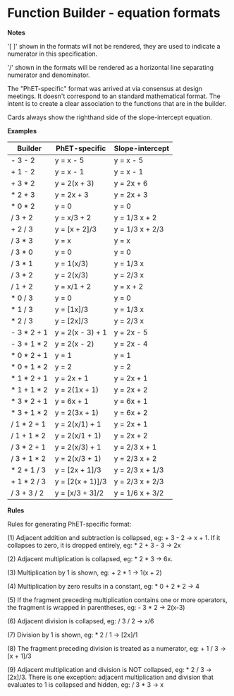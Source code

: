 Function Builder - equation formats
=============

**Notes**

'[ ]' shown in the formats will not be rendered, they are used to indicate a numerator in this specification.

'/' shown in the formats will be rendered as a horizontal line separating numerator and denominator.

The "PhET-specific" format was arrived at via consensus at design meetings. It doesn't correspond to an standard mathematical format. The intent is to create a clear association to the functions that are in the builder.

Cards always show the righthand side of the slope-intercept equation.

**Examples**

| Builder | PhET-specific | Slope-intercept |
| ------------- | ------------- | ------------- |
- 3 - 2	| y = x - 5 | y = x - 5 |
+ 1 - 2	| y = x - 1	| y = x - 1 |
+ 3 * 2	| y = 2(x + 3) | y = 2x + 6 |
* 2 + 3	| y = 2x + 3|  y = 2x + 3 |
* 0 * 2	| y = 0|  y = 0 |
/ 3 + 2 | y = x/3 + 2| y = 1/3 x + 2 |
+ 2 / 3 | y = [x + 2]/3 | y = 1/3 x + 2/3 |
/ 3 * 3 | y = x | y = x |
/ 3 * 0 | y = 0 | y = 0 |
/ 3 * 1 | y = 1(x/3) | y = 1/3 x |
/ 3 * 2 | y = 2(x/3) | y = 2/3 x |
/ 1 + 2 | y = x/1 + 2 | y = x + 2 |
* 0 / 3 | y = 0 | y = 0 |
* 1 / 3 | y = [1x]/3 | y = 1/3 x |
* 2 / 3 | y = [2x]/3 | y = 2/3 x |
- 3 * 2 + 1 | y = 2(x - 3) + 1 | y = 2x - 5 |
- 3 + 1 * 2 | y = 2(x - 2) | y = 2x - 4 |
* 0 * 2 + 1 | y = 1 | y = 1 |
* 0 + 1 * 2 | y = 2 | y = 2 |
* 1 * 2 + 1 | y = 2x + 1 | y = 2x + 1 |
* 1 + 1 * 2 | y = 2(1x + 1) | y = 2x + 2 |
* 3 * 2 + 1 | y = 6x + 1 | y = 6x + 1 |
* 3 + 1 * 2 | y = 2(3x + 1) | y = 6x + 2 |
/ 1 * 2 + 1 |  y = 2(x/1) + 1 | y = 2x + 1 |
/ 1 + 1 * 2 | y = 2(x/1 + 1) | y = 2x + 2 |
/ 3 * 2 + 1 | y = 2(x/3) + 1 | y = 2/3 x + 1 |
/ 3 + 1 * 2 | y = 2(x/3 + 1) | y = 2/3 x + 2 |
* 2 + 1 / 3 | y = [2x + 1]/3 | y = 2/3 x + 1/3 |
+ 1 * 2 / 3 | y = [2(x + 1)]/3 | y = 2/3 x + 2/3 |
/ 3 + 3 / 2 | y = [x/3 + 3]/2 | y = 1/6 x + 3/2 |

**Rules**

Rules for generating PhET-specific format:

(1) Adjacent addition and subtraction is collapsed, eg: + 3 - 2 → x + 1.  If it collapses to zero, it is dropped entirely, eg: * 2 + 3 - 3 → 2x

(2) Adjacent multiplication is collapsed, eg: * 2 * 3 → 6x.

(3) Multiplication by 1 is shown, eg: + 2 * 1  → 1(x + 2)

(4) Multiplication by zero results in a constant, eg: * 0 + 2 * 2 → 4

(5) If the fragment preceding multiplication contains one or more operators, the fragment is wrapped in parentheses, eg: - 3 * 2 → 2(x-3)

(6) Adjacent division is collapsed, eg: / 3 / 2 → x/6

(7) Division by 1 is shown, eg: * 2 / 1 → [2x]/1

(8) The fragment preceding division is treated as a numerator, eg: + 1 / 3 → [x + 1]/3

(9) Adjacent multiplication and division is NOT collapsed, eg: * 2 / 3 → [2x]/3.  There is one exception: adjacent multiplication and division that evaluates to 1 is collapsed and hidden, eg: / 3 * 3 → x




